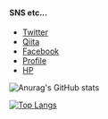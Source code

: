 #### SNS etc...
- [Twitter](https://twitter.com/h2m_kinoko)
- [Qiita](https://qiita.com/h2m_kinoko)
- [Facebook](https://www.facebook.com/happy.happy.children)
- [Profile](https://sites.google.com/view/kinokofolio)
- [HP](https://mashandroom.org)


![Anurag's GitHub stats](https://github-readme-stats.vercel.app/api?username=happy2mylife&show_icons=true&theme=radical)

[![Top Langs](https://github-readme-stats.vercel.app/api/top-langs/?username=happy2mylife)](https://github.com/anuraghazra/github-readme-stats)

<!--
**happy2mylife/happy2mylife** is a ✨ _special_ ✨ repository because its `README.md` (this file) appears on your GitHub profile.

Here are some ideas to get you started:

- 🔭 I’m currently working on ...
- 🌱 I’m currently learning ...
- 👯 I’m looking to collaborate on ...
- 🤔 I’m looking for help with ...
- 💬 Ask me about ...
- 📫 How to reach me: ...
- 😄 Pronouns: ...
- ⚡ Fun fact: ...
-->
